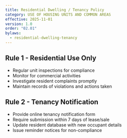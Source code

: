 ```yaml
---
title: Residential Dwelling / Tenancy Policy
category: USE OF HOUSING UNITS AND COMMON AREAS
effective: 2025-11-01
version: 1.0
order: "02.01"
bylaws:
  - residential-dwelling-tenancy
---
```


## Rule 1 - Residential Use Only

- Regular unit inspections for compliance
- Monitor for commercial activities
- Investigate resident complaints promptly
- Maintain records of violations and actions taken

## Rule 2 - Tenancy Notification

- Provide online tenancy notification form
- Require submission within 7 days of lease/sale
- Update resident database with new occupant details
- Issue reminder notices for non-compliance
